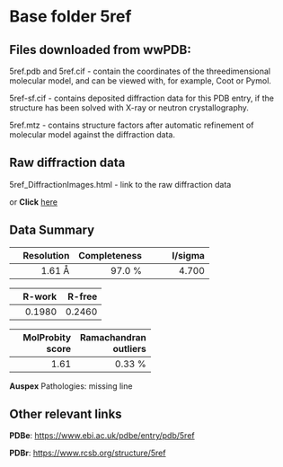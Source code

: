 # Base folder 5ref

## Files downloaded from wwPDB:

5ref.pdb and 5ref.cif - contain the coordinates of the threedimensional molecular model, and can be viewed with, for example, Coot or Pymol.

5ref-sf.cif - contains deposited diffraction data for this PDB entry, if the structure has been solved with X-ray or neutron crystallography.

5ref.mtz - contains structure factors after automatic refinement of molecular model against the diffraction data.

## Raw diffraction data

5ref_DiffractionImages.html - link to the raw diffraction data 

or **Click** [here](https://zenodo.org/record/3730635) 

## Data Summary
|   | Resolution | Completeness| I/sigma |
|---|-------------:|----------------:|--------------:|
|   |1.61 Å|97.0  %|<img width=50/>4.700|

|   | **R-work**| **R-free**   
|---|-------------:|----------------:|           
||  0.1980|  0.2460|

|   |**MolProbity<br>score**| **Ramachandran<br>outliers** 
|---|-------------:|----------------:|
||  1.61|  0.33 %|

**Auspex** Pathologies: missing line

 

## Other relevant links 
**PDBe**:  https://www.ebi.ac.uk/pdbe/entry/pdb/5ref
 
**PDBr**: https://www.rcsb.org/structure/5ref 

